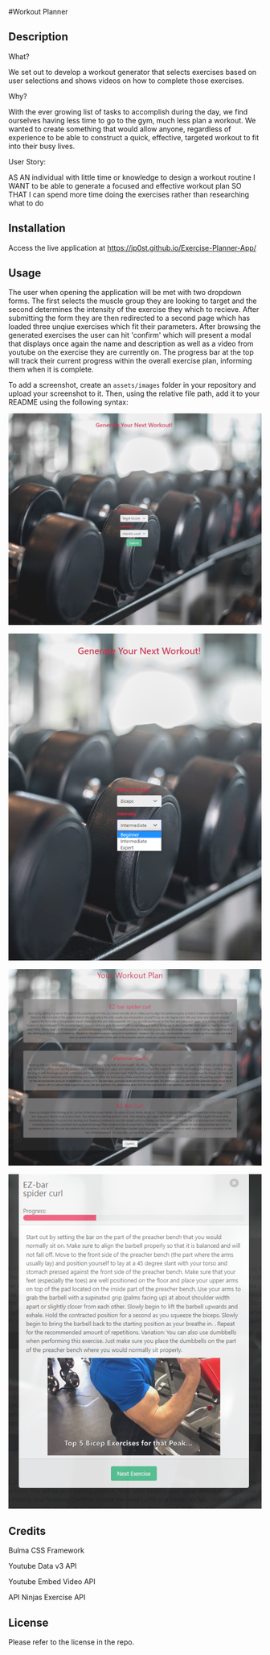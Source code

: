 #Workout Planner

## Description

What?

We set out to develop a workout generator that selects exercises based on user selections and shows videos on how to complete those exercises.

Why?

With the ever growing list of tasks to accomplish during the day, we find ourselves having less time to go to the gym, much less plan a workout. We wanted to create something that would allow anyone, regardless of experience to be able to construct a quick, effective, targeted workout
to fit into their busy lives.

User Story:

AS AN individual with little time or knowledge to design a workout routine
I WANT to be able to generate a focused and effective workout plan
SO THAT I can spend more time doing the exercises rather than researching what to do


## Installation

Access the live application at https://jp0st.github.io/Exercise-Planner-App/ 
## Usage

The user when opening the application will be met with two dropdown forms. The first selects the muscle group they are looking to target and the second determines the intensity of the exercise they which to recieve. After submitting the form they are then redirected to a second page which has loaded three unqiue exercises which fit their parameters. After browsing the generated exercises the user can hit 'confirm' which will present a modal that displays once again the name and description as well as a video from youtube on the exercise they are currently on.  The progress bar at the top will track their current progress within the overall exercise plan, informing them when it is complete.

To add a screenshot, create an `assets/images` folder in your repository and upload your screenshot to it. Then, using the relative file path, add it to your README using the following syntax:

![The initial page when opening](/assets/images/Initialized%20Page%201.PNG)

![Selectable options](/assets/images/Selectable%20Options.PNG)

![The second page's generated workout Plan](/assets/images/Workout.PNG)

![The modal that pops out with the exercises](/assets/images/Pop-out-modal.PNG)

## Credits

Bulma CSS Framework

Youtube Data v3 API 

Youtube Embed Video API 

API Ninjas Exercise API

## License

Please refer to the license in the repo.

